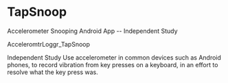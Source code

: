 TapSnoop
========

Accelerometer Snooping Android App -- Independent Study

AcceleromtrLoggr_TapSnoop

Independent Study Use accelerometer in common devices such as Android phones,
to record vibration from key presses on a keyboard, in an effort to resolve what the key press was. 
